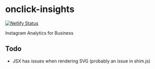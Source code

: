
# onclick-insights

[![Netlify Status](https://api.netlify.com/api/v1/badges/ba7835ea-baf4-4c70-9102-b120d95f4966/deploy-status)](https://app.netlify.com/sites/onclick-insights/deploys)

Instagram Analytics for Business

## Todo
+ JSX has issues when rendering SVG (probably an issue in shim.js)
